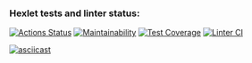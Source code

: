 ### Hexlet tests and linter status:
[![Actions Status](https://github.com/kukhmax/python-project-lvl3/workflows/hexlet-check/badge.svg)](https://github.com/kukhmax/python-project-lvl3/actions)
[![Maintainability](https://api.codeclimate.com/v1/badges/85a7d558bfbe0c9d6d7e/maintainability)](https://codeclimate.com/github/kukhmax/python-project-lvl3/maintainability)
[![Test Coverage](https://api.codeclimate.com/v1/badges/85a7d558bfbe0c9d6d7e/test_coverage)](https://codeclimate.com/github/kukhmax/python-project-lvl3/test_coverage)
[![Linter CI](https://github.com/kukhmax/python-project-lvl3/actions/workflows/python-check.yml/badge.svg)](https://github.com/kukhmax/python-project-lvl3/actions/workflows/python-check.yml)

[![asciicast](https://asciinema.org/a/442233.svg)](https://asciinema.org/a/442233)